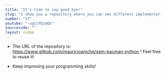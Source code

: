 ```yaml
---
title: "It's time to say good bye!"
slug: "I show you a repository where you can see different implementations of the pacman game, even using some object-oriented programming!"
number: "17"
youtube: "-ugCcPQzUQk"
sourcecode: ""
layout: video
---
```


* The URL of the repository is: https://www.github.com/mauricioaniche/sem-pacman-python ! Feel free to reuse it!

* Keep improving your programming skills!
